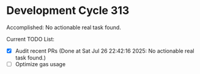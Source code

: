 # Development Cycle 313

Accomplished: No actionable real task found.

Current TODO List:

- [x] Audit recent PRs  (Done at Sat Jul 26 22:42:16 2025: No actionable real task found.)
- [ ] Optimize gas usage